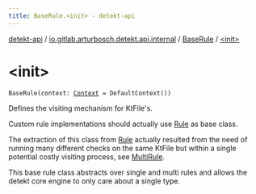 ```yaml
---
title: BaseRule.<init> - detekt-api
---
```


[detekt-api](../../index.html) / [io.gitlab.arturbosch.detekt.api.internal](../index.html) / [BaseRule](index.html) / [&lt;init&gt;](./-init-.html)

# &lt;init&gt;

`BaseRule(context: `[`Context`](../../io.gitlab.arturbosch.detekt.api/-context/index.html)` = DefaultContext())`

Defines the visiting mechanism for KtFile's.

Custom rule implementations should actually use [Rule](../../io.gitlab.arturbosch.detekt.api/-rule/index.html) as base class.

The extraction of this class from [Rule](../../io.gitlab.arturbosch.detekt.api/-rule/index.html) actually resulted from the need
of running many different checks on the same KtFile but within a single
potential costly visiting process, see [MultiRule](../../io.gitlab.arturbosch.detekt.api/-multi-rule/index.html).

This base rule class abstracts over single and multi rules and allows the
detekt core engine to only care about a single type.

